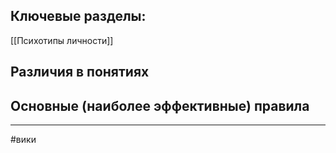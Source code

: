 ## Ключевые разделы:
[[Психотипы личности]]
## Различия в понятиях 

## Основные (наиболее эффективные) правила 


---
#вики 